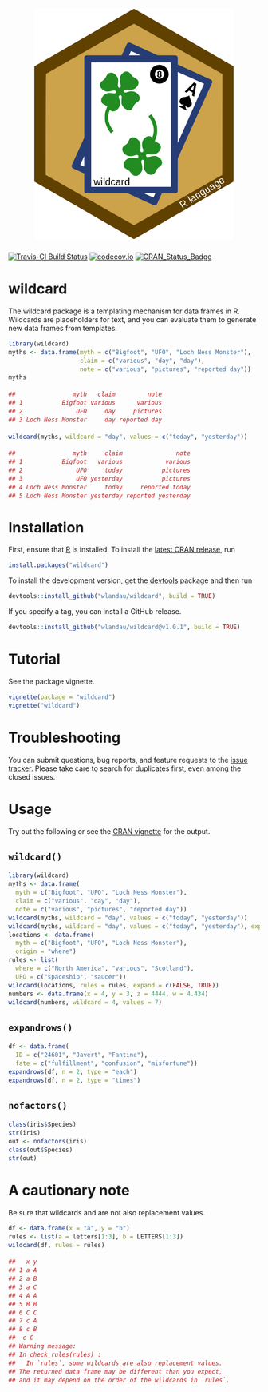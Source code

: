 <h1 align="center">
  <img src="./raster/logo-readme.png" alt="">
</h1>

[![Travis-CI Build Status](https://travis-ci.org/wlandau/wildcard.svg?branch=master)](https://travis-ci.org/wlandau/wildcard)
[![codecov.io](https://codecov.io/github/wlandau/wildcard/coverage.svg?branch=master)](https://codecov.io/github/wlandau/wildcard?branch=master)
[![CRAN_Status_Badge](http://www.r-pkg.org/badges/version/wildcard)](http://cran.r-project.org/package=wildcard)



# wildcard

The wildcard package is a templating mechanism for data frames in R. Wildcards are placeholders for text, and you can evaluate them to generate new data frames from templates. 

```r
library(wildcard)
myths <- data.frame(myth = c("Bigfoot", "UFO", "Loch Ness Monster"), 
                    claim = c("various", "day", "day"), 
                    note = c("various", "pictures", "reported day"))
myths

##                myth   claim         note
## 1           Bigfoot various      various
## 2               UFO     day     pictures
## 3 Loch Ness Monster     day reported day

wildcard(myths, wildcard = "day", values = c("today", "yesterday"))

##                myth     claim               note
## 1           Bigfoot   various            various
## 2               UFO     today           pictures
## 3               UFO yesterday           pictures
## 4 Loch Ness Monster     today     reported today
## 5 Loch Ness Monster yesterday reported yesterday
```

# Installation

First, ensure that [R](https://www.r-project.org/) is installed. To install the [latest CRAN release](https://CRAN.R-project.org/package=wildcard), run

```r
install.packages("wildcard")
```

To install the development version, get the [devtools](https://CRAN.R-project.org/package=devtools) package and then run 

```r
devtools::install_github("wlandau/wildcard", build = TRUE)
```

If you specify a tag, you can install a GitHub release.

```r
devtools::install_github("wlandau/wildcard@v1.0.1", build = TRUE)
```

# Tutorial

See the package vignette.

```r
vignette(package = "wildcard")
vignette("wildcard")
```

# Troubleshooting

You can submit questions, bug reports, and feature requests to the [issue tracker](https://github.com/wlandau/wildcard/issues). Please take care to search for duplicates first, even among the closed issues.

# Usage

Try out the following or see the [CRAN vignette](https://cran.r-project.org/web/packages/wildcard/vignettes/wildcard.html) for the output.

## `wildcard()`

```r
library(wildcard)
myths <- data.frame(
  myth = c("Bigfoot", "UFO", "Loch Ness Monster"), 
  claim = c("various", "day", "day"), 
  note = c("various", "pictures", "reported day"))
wildcard(myths, wildcard = "day", values = c("today", "yesterday"))
wildcard(myths, wildcard = "day", values = c("today", "yesterday"), expand = FALSE)
locations <- data.frame(
  myth = c("Bigfoot", "UFO", "Loch Ness Monster"), 
  origin = "where")
rules <- list(
  where = c("North America", "various", "Scotland"), 
  UFO = c("spaceship", "saucer"))
wildcard(locations, rules = rules, expand = c(FALSE, TRUE))
numbers <- data.frame(x = 4, y = 3, z = 4444, w = 4.434)
wildcard(numbers, wildcard = 4, values = 7)
```

## `expandrows()`

```r
df <- data.frame(
  ID = c("24601", "Javert", "Fantine"), 
  fate = c("fulfillment", "confusion", "misfortune"))
expandrows(df, n = 2, type = "each")
expandrows(df, n = 2, type = "times")
```

## `nofactors()`

```r
class(iris$Species)
str(iris)
out <- nofactors(iris)
class(out$Species)
str(out)
```

# A cautionary note

Be sure that wildcards and are not also replacement values.

```r
df <- data.frame(x = "a", y = "b")
rules <- list(a = letters[1:3], b = LETTERS[1:3])
wildcard(df, rules = rules)

##   x y
## 1 a A
## 2 a B
## 3 a C
## 4 A A
## 5 B B
## 6 C C
## 7 c A
## 8 c B
##  c C
## Warning message:
## In check_rules(rules) :
##   In `rules`, some wildcards are also replacement values.
## The returned data frame may be different than you expect,
## and it may depend on the order of the wildcards in `rules`.
```
